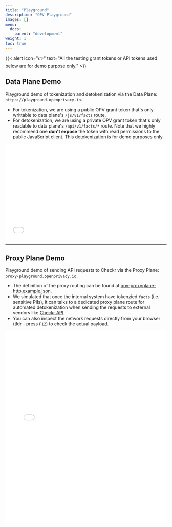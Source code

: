 ```yaml
---
title: "Playground"
description: "OPV Playground"
images: []
menu:
  docs:
    parent: "development"
weight: 1
toc: true
---
```


{{< alert icon="👉" text="All the testing grant tokens or API tokens used below are for demo purpose only." >}}

## Data Plane Demo

Playground demo of tokenization and detokenization via the Data Plane: `https://playground.openprivacy.io`.

- For tokenization, we are using a public OPV grant token that's only writtable to data plane's `/js/v1/facts` route.
- For detokenization, we are using a private OPV grant token that's only readable to data plane's `/api/v1/facts/*` route. Note that we highly recommend one **don't expose** the token with read permissions to the public JavaScript client. This detokenization is for demo purposes only.

<iframe width="100%" height="300" src="//jsfiddle.net/vb53eakL/embedded/result,js,html,css/dark/" allowfullscreen="allowfullscreen" allowpaymentrequest frameborder="0"></iframe>

----

## Proxy Plane Demo

Playground demo of sending API requests to Checkr via the Proxy Plane: `proxy-playground.openprivacy.io`.

- The definition of the proxy routing can be found at [opv-proxyplane-http.example.json](https://github.com/open-privacy/opv/blob/53eb70c1ce9aaaa897863982efb468df487ce7c0/cmd/proxyplane/opv-proxyplane-http.example.json#L105).
- We simulated that once the internal system have tokenzied `facts` (i.e. sensitive PIIs), it can talks to a dedicated proxy plane route for automated detokenization when sending the requests to external vendors like [Checkr API](https://api.checkr.com).
- You can also inspect the network requests directly from your browser (tldr - press `F12`) to check the actual payload.

<iframe width="100%" height="600" src="//jsfiddle.net/682vwdtu/2/embedded/result,js,html,css/dark/" allowfullscreen="allowfullscreen" allowpaymentrequest frameborder="0"></iframe>

